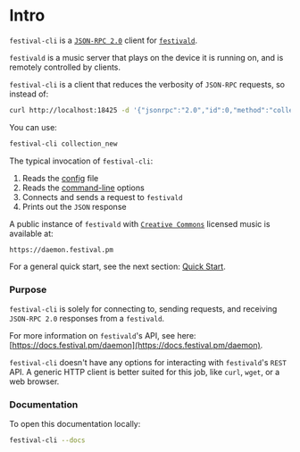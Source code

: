 # Intro
`festival-cli` is a [`JSON-RPC 2.0`](https://www.jsonrpc.org/specification) client for [`festivald`](https://docs.festival.pm/daemon).

`festivald` is a music server that plays on the device it is running on, and is remotely controlled by clients.

`festival-cli` is a client that reduces the verbosity of `JSON-RPC` requests, so instead of:
```bash
curl http://localhost:18425 -d '{"jsonrpc":"2.0","id":0,"method":"collection_new","params":{"paths":null}}'
```
You can use:
```bash
festival-cli collection_new
```

The typical invocation of `festival-cli`:
1. Reads the [config](config.md) file
2. Reads the [command-line](command-line.md) options
3. Connects and sends a request to `festivald`
4. Prints out the `JSON` response

A public instance of `festivald` with [`Creative Commons`](https://creativecommons.org/licenses/by-nc-nd/4.0/) licensed music is available at:
```http
https://daemon.festival.pm
```

For a general quick start, see the next section: [Quick Start](quick-start.md).

### Purpose
`festival-cli` is solely for connecting to, sending requests, and receiving `JSON-RPC 2.0` responses from a `festivald`.

For more information on `festivald`'s API, see here: [https://docs.festival.pm/daemon](https://docs.festival.pm/daemon).

`festival-cli` doesn't have any options for interacting with `festivald`'s `REST` API. A generic HTTP client is better suited for this job, like `curl`, `wget`, or a web browser.

### Documentation
To open this documentation locally:
```bash
festival-cli --docs
```
